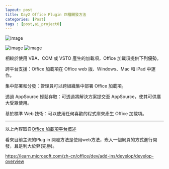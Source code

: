 ```yaml
---
layout: post
title: Day2 Office Plugin 四種開發方法
categories: [Post]
tags : [post,ai_project0]
---
```



![image](https://github.com/maxchen989/dylanninin.com/assets/29641586/3e71e433-a410-4a73-9720-1308889ff391)

![image](https://github.com/maxchen989/dylanninin.com/assets/29641586/d08f9200-52f8-4932-bf3f-22b23358ee8c)
![image](https://github.com/maxchen989/dylanninin.com/assets/29641586/c5637696-79e8-4360-8ebd-8243252001f7)

相較於使用 VBA、COM 或 VSTO 產生的加載項，Office 加載項提供下列優勢。

跨平台支援：Office 加載項在 Office web 版、Windows、Mac 和 iPad 中運作。

集中部署和分發：管理員可以跨組織集中部署 Office 加載項。

透過 AppSource 輕鬆存取：可透過將解決方案提交至 AppSource，使其可供廣大受眾使用。

基於標準 Web 技術：可以使用任何喜歡的程式庫來產生 Office 加載項。

--- 

以上內容取自[Office 加載項平台概述](https://learn.microsoft.com/zh-cn/office/dev/add-ins/overview/office-add-ins)

看來目前主流的Plug in 開發方法是使用web方法，崁入一個網頁的方式進行開發，且是利大於弊(完勝)。

https://learn.microsoft.com/zh-cn/office/dev/add-ins/develop/develop-overview